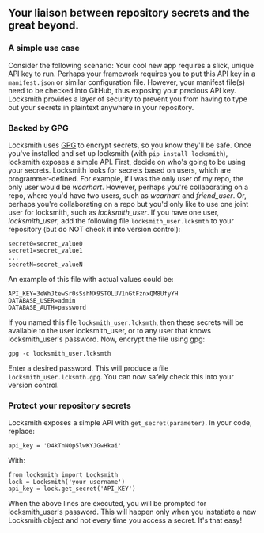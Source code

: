 ## Your liaison between repository secrets and the great beyond.

### A simple use case
Consider the following scenario: Your cool new app requires a slick, unique API key to run. Perhaps your framework requires you to put this API key in a `manifest.json` or similar configuration file. However, your manifest file(s) need to be checked into GitHub, thus exposing your precious API key. Locksmith provides a layer of security to prevent you from having to type out your secrets in plaintext anywhere in your repository.

### Backed by GPG
Locksmith uses [GPG](https://www.gnupg.org/) to encrypt secrets, so you know they'll be safe. Once you've installed and set up locksmith (with `pip install locksmith`), locksmith exposes a simple API.
First, decide on who's going to be using your secrets. Locksmith looks for secrets based on users, which are programmer-defined. For example, if I was the only user of my repo, the only user would be _wcarhart_. However, perhaps you're collaborating on a repo, where you'd have two users, such as _wcarhart_ and _friend_user_. Or, perhaps you're collaborating on a repo but you'd only like to use one joint user for locksmith, such as _locksmith_user_.
If you have one user, _locksmith_user_, add the following file `locksmith_user.lcksmth` to your repository (but do NOT check it into version control):
```
secret0=secret_value0
secret1=secret_value1
...
secretN=secret_valueN
```
An example of this file with actual values could be:
```
API_KEY=3eWhJtewSr0sSshNX9STOLUV1nGtFznxQM8UfyYH
DATABASE_USER=admin
DATABASE_AUTH=password
```
If you named this file `locksmith_user.lcksmth`, then these secrets will be available to the user locksmith_user, or to any user that knows locksmith_user's password.
Now, encrypt the file using gpg:
```
gpg -c locksmith_user.lcksmth
```
Enter a desired password. This will produce a file `locksmith_user.lcksmth.gpg`. You can now safely check this into your version control.

### Protect your repository secrets
Locksmith exposes a simple API with `get_secret(parameter)`.
In your code, replace:
```
api_key = 'D4kTnNOp5lwKYJGwHkai'
```
With:
```
from locksmith import Locksmith
lock = Locksmith('your_username')
api_key = lock.get_secret('API_KEY')
```
When the above lines are executed, you will be prompted for locksmith_user's password. This will happen only when you instatiate a new Locksmith object and not every time you access a secret. It's that easy!